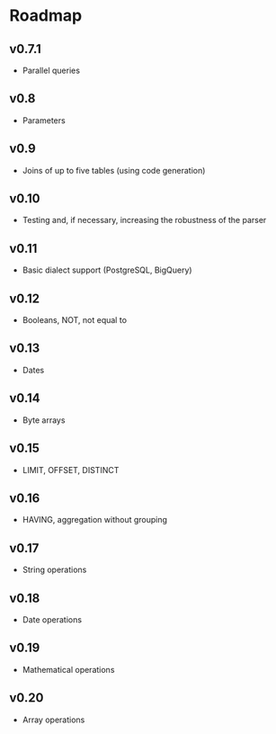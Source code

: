 # Roadmap

## v0.7.1
- Parallel queries

## v0.8
- Parameters

## v0.9
- Joins of up to five tables (using code generation)

## v0.10
- Testing and, if necessary, increasing the robustness of the parser

## v0.11
- Basic dialect support (PostgreSQL, BigQuery)

## v0.12
- Booleans, NOT, not equal to

## v0.13
- Dates

## v0.14
- Byte arrays

## v0.15
- LIMIT, OFFSET, DISTINCT

## v0.16
- HAVING, aggregation without grouping

## v0.17
- String operations

## v0.18
- Date operations

## v0.19
- Mathematical operations

## v0.20
- Array operations